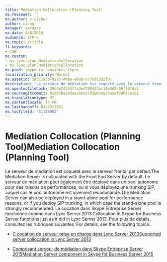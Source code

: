 ```yaml
---
title: Mediation Collocation (Planning Tool)
ms.reviewer: ''
ms.author: v-cichur
author: cichur
manager: serdars
ms.date: 4/8/2016
audience: ITPro
ms.topic: article
f1.keywords:
- CSH
ms.custom:
- ms.lync.plan.MediationCollocation
- ms.lync.plan.MediationCollocation
ms.prod: skype-for-business-itpro
localization_priority: Normal
ms.assetid: 5ddc2ad3-9275-408a-a0ab-cc7a2c2d2fdc
description: 'Le serveur de médiation est coqueté avec le serveur frontal par défaut. Le serveur de médiation peut également être déployé dans un pool autonome pour des raisons de performances, ou si vous déployez une trunking SIP, auquel cas le pool autonome est vivement recommandé. La cocation dans Skype Entreprise Server fonctionne comme dans Lync Server 2013. Pour plus de détails, consultez les rubriques suivantes :'
ms.openlocfilehash: 29d9a24f4dffa3ed709433ac18e3d2d66ff67da3
ms.sourcegitcommit: 01087be29daa3abce7d3b03a55ba5ef8db4ca161
ms.translationtype: MT
ms.contentlocale: fr-FR
ms.lasthandoff: 03/23/2021
ms.locfileid: "51116082"
---
```

# <a name="mediation-collocation-planning-tool"></a><span data-ttu-id="1d96e-106">Mediation Collocation (Planning Tool)</span><span class="sxs-lookup"><span data-stu-id="1d96e-106">Mediation Collocation (Planning Tool)</span></span>
 
<span data-ttu-id="1d96e-107">Le serveur de médiation est coqueté avec le serveur frontal par défaut.</span><span class="sxs-lookup"><span data-stu-id="1d96e-107">The Mediation Server is collocated with the Front End Server by default.</span></span> <span data-ttu-id="1d96e-108">Le serveur de médiation peut également être déployé dans un pool autonome pour des raisons de performances, ou si vous déployez une trunking SIP, auquel cas le pool autonome est vivement recommandé.</span><span class="sxs-lookup"><span data-stu-id="1d96e-108">The Mediation Server can also be deployed in a stand-alone pool for performance reasons, or if you deploy SIP trunking, in which case the stand-alone pool is strongly recommended.</span></span> <span data-ttu-id="1d96e-109">La cocation dans Skype Entreprise Server fonctionne comme dans Lync Server 2013.</span><span class="sxs-lookup"><span data-stu-id="1d96e-109">Collocation in Skype for Business Server functions just as it did in Lync Server 2013.</span></span> <span data-ttu-id="1d96e-110">Pour plus de détails, consultez les rubriques suivantes :</span><span class="sxs-lookup"><span data-stu-id="1d96e-110">For details, see the following topics:</span></span>
  
- [<span data-ttu-id="1d96e-111">C cocation de serveur prise en charge dans Lync Server 2013</span><span class="sxs-lookup"><span data-stu-id="1d96e-111">Supported server collocation in Lync Server 2013</span></span>](/previous-versions/office/lync-server-2013/lync-server-2013-supported-server-collocation)
    
- [<span data-ttu-id="1d96e-112">Composant serveur de médiation dans Skype Entreprise Server 2015</span><span class="sxs-lookup"><span data-stu-id="1d96e-112">Mediation Server component in Skype for Business Server 2015</span></span>](../../plan-your-deployment/enterprise-voice-solution/mediation-server.md)
